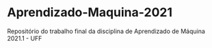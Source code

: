# Aprendizado-Maquina-2021
Repositório do trabalho final da disciplina de Aprendizado de Máquina 2021.1 - UFF
